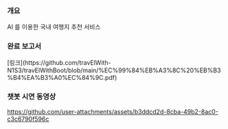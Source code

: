 <H3>개요</H3>
AI 를 이용한 국내 여행지 추천 서비스   

<H3>완료 보고서</H3>
[링크](https://github.com/travElWith-N1S3/travElWithBoot/blob/main/%EC%99%84%EB%A3%8C%20%EB%B3%B4%EA%B3%A0%EC%84%9C.pdf)

<h3>챗봇 시연 동영상</h3>

https://github.com/user-attachments/assets/b3ddcd2d-8cba-49b2-8ac0-c3c6790f596c

